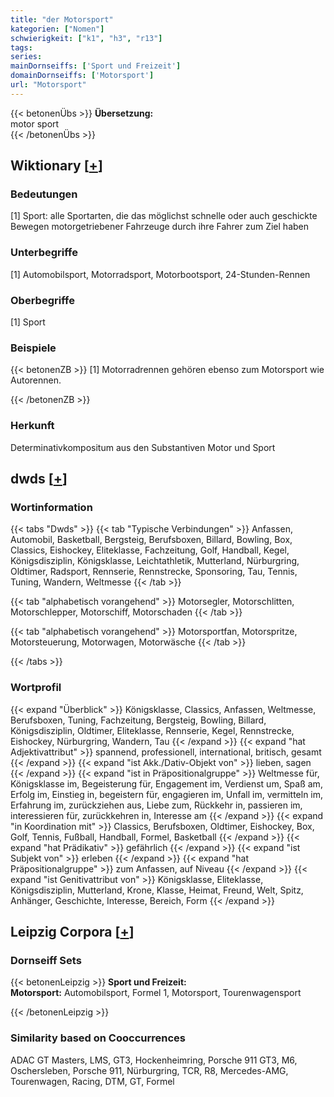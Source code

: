 ```yaml
---
title: "der Motorsport"
kategorien: ["Nomen"]
schwierigkeit: ["k1", "h3", "r13"]
tags:
series:
mainDornseiffs: ['Sport und Freizeit']
domainDornseiffs: ['Motorsport']
url: "Motorsport"
---
```


{{< betonenÜbs >}}
**Übersetzung:**  
motor sport  
{{< /betonenÜbs >}}

## Wiktionary [[+](https://de.wiktionary.org/wiki/Motorsport)]

### Bedeutungen
[1] Sport: alle Sportarten, die das möglichst schnelle oder auch geschickte Bewegen motorgetriebener Fahrzeuge durch ihre Fahrer zum Ziel haben  

### Unterbegriffe
[1] Automobilsport, Motorradsport, Motorbootsport, 24-Stunden-Rennen  

### Oberbegriffe
[1] Sport  

### Beispiele
{{< betonenZB >}}
[1] Motorradrennen gehören ebenso zum Motorsport wie Autorennen.  

{{< /betonenZB >}}
### Herkunft
Determinativkompositum aus den Substantiven Motor und Sport  



## dwds [[+](https://www.dwds.de/wb/Motorsport)]

### Wortinformation
{{< tabs "Dwds" >}}
{{< tab "Typische Verbindungen" >}}
Anfassen, Automobil, Basketball, Bergsteig, Berufsboxen, Billard, Bowling, Box, Classics, Eishockey, Eliteklasse, Fachzeitung, Golf, Handball, Kegel, Königsdisziplin, Königsklasse, Leichtathletik, Mutterland, Nürburgring, Oldtimer, Radsport, Rennserie, Rennstrecke, Sponsoring, Tau, Tennis, Tuning, Wandern, Weltmesse
{{< /tab >}}

{{< tab "alphabetisch vorangehend" >}}
Motorsegler, Motorschlitten, Motorschlepper, Motorschiff, Motorschaden
{{< /tab >}}

{{< tab "alphabetisch vorangehend" >}}
Motorsportfan, Motorspritze, Motorsteuerung, Motorwagen, Motorwäsche
{{< /tab >}}

{{< /tabs >}}

### Wortprofil
{{< expand "Überblick" >}} Königsklasse, Classics, Anfassen, Weltmesse, Berufsboxen, Tuning, Fachzeitung, Bergsteig, Bowling, Billard, Königsdisziplin, Oldtimer, Eliteklasse, Rennserie, Kegel, Rennstrecke, Eishockey, Nürburgring, Wandern, Tau {{< /expand >}}
{{< expand "hat Adjektivattribut" >}} spannend, professionell, international, britisch, gesamt {{< /expand >}}
{{< expand "ist Akk./Dativ-Objekt von" >}} lieben, sagen {{< /expand >}}
{{< expand "ist in Präpositionalgruppe" >}} Weltmesse für, Königsklasse im, Begeisterung für, Engagement im, Verdienst um, Spaß am, Erfolg im, Einstieg in, begeistern für, engagieren im, Unfall im, vermitteln im, Erfahrung im, zurückziehen aus, Liebe zum, Rückkehr in, passieren im, interessieren für, zurückkehren in, Interesse am {{< /expand >}}
{{< expand "in Koordination mit" >}} Classics, Berufsboxen, Oldtimer, Eishockey, Box, Golf, Tennis, Fußball, Handball, Formel, Basketball {{< /expand >}}
{{< expand "hat Prädikativ" >}} gefährlich {{< /expand >}}
{{< expand "ist Subjekt von" >}} erleben {{< /expand >}}
{{< expand "hat Präpositionalgruppe" >}} zum Anfassen, auf Niveau {{< /expand >}}
{{< expand "ist Genitivattribut von" >}} Königsklasse, Eliteklasse, Königsdisziplin, Mutterland, Krone, Klasse, Heimat, Freund, Welt, Spitz, Anhänger, Geschichte, Interesse, Bereich, Form {{< /expand >}}

## Leipzig Corpora [[+](https://corpora.uni-leipzig.de/en/res?word=Motorsport&corpusId=deu_newscrawl-public_2018)]

### Dornseiff Sets
{{< betonenLeipzig >}}
**Sport und Freizeit:**  
**Motorsport:** Automobilsport, Formel 1, Motorsport, Tourenwagensport  

{{< /betonenLeipzig >}}

### Similarity based on Cooccurrences
ADAC GT Masters, LMS, GT3, Hockenheimring, Porsche 911 GT3, M6, Oschersleben, Porsche 911, Nürburgring, TCR, R8, Mercedes-AMG, Tourenwagen, Racing, DTM, GT, Formel

